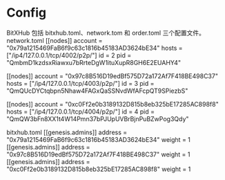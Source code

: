 # Config

BitXHub 包括 bitxhub.toml、network.tom 和 order.toml 三个配置文件。
network.toml
[[nodes]]
account = "0x79a1215469FaB6f9c63c1816b45183AD3624bE34"
hosts = ["/ip4/127.0.0.1/tcp/4002/p2p/"]
id = 2
pid = "QmbmD1kzdsxRiawxu7bRrteDgW1ituXupR8GH6E2EUAHY4"

[[nodes]]
account = "0x97c8B516D19edBf575D72a172Af7F418BE498C37"
hosts = ["/ip4/127.0.0.1/tcp/4003/p2p/"]
id = 3
pid = "QmQUcDYCtqbpn5Nhaw4FAGxQaSSNvdWfAFcpQT9SPiezbS"

[[nodes]]
account = "0xc0Ff2e0b3189132D815b8eb325bE17285AC898f8"
hosts = ["/ip4/127.0.0.1/tcp/4004/p2p/"]
id = 4
pid = "QmQW3bFn8XX1t4W14Pmn37bPJUpUVBrBjnPuBZwPog3Qdy"

bitxhub.toml
[[genesis.admins]]
address = "0x79a1215469FaB6f9c63c1816b45183AD3624bE34"
weight = 1
[[genesis.admins]]
address = "0x97c8B516D19edBf575D72a172Af7F418BE498C37"
weight = 1
[[genesis.admins]]
address = "0xc0Ff2e0b3189132D815b8eb325bE17285AC898f8"
weight = 1
